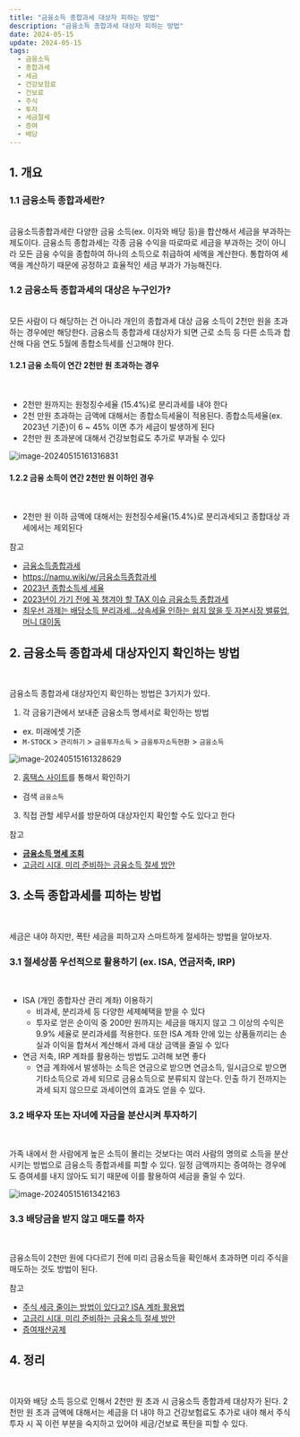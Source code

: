 ```yaml
---
title: "금융소득 종합과세 대상자 피하는 방법"
description: "금융소득 종합과세 대상자 피하는 방법"
date: 2024-05-15
update: 2024-05-15
tags:
  - 금융소득
  - 종합과세
  - 세금
  - 건강보험료
  - 건보료
  - 주식
  - 투자
  - 세금절세
  - 증여
  - 배당
---
```



## 1. 개요

### 1.1 금융소득 종합과세란?
<br>
금융소득종합과세란 다양한 금융 소득(ex. 이자와 배당 등)을 합산해서 세금을 부과하는 제도이다. 금융소득 종합과세는 각종 금융 수익을 따로따로 세금을 부과하는 것이 아니라 모든 금융 수익을 종합하여 하나의 소득으로 취급하여 세액을 계산한다. 통합하여 세액을 계산하기 때문에 공정하고 효율적인 세금 부과가 가능해진다.

### 1.2 금융소득 종합과세의 대상은 누구인가?
<br>
모든 사람이 다 해당하는 건 아니라 개인의 종합과세 대상 금융 소득이 2천만 원을 초과하는 경우에만 해당한다. 금융소득 종합과세 대상자가 되면 근로 소득 등 다른 소득과 합산해 다음 연도 5월에 종합소득세를 신고해야 한다.

#### 1.2.1 금융 소득이 연간 2천만 원 초과하는 경우
<br>

- 2천만 원까지는 원청징수세율 (15.4%)로 분리과세를 내야 한다
- 2천 만원 초과하는 금액에 대해서는 종합소득세율이 적용된다. 종합소득세율(ex. 2023년 기준)이 6 ~ 45% 이면 추가 세금이 발생하게 된다
- 2천만 원 초과분에 대해서 건강보험료도 추가로 부과될 수 있다

![image-20240515161316831](image-20240515161316831.png)


#### 1.2.2 금융 소득이 연간 2천만 원 이하인 경우
<br>

- 2천만 원 이하 금액에 대해서는 원천징수세율(15.4%)로 분리과세되고 종합대상 과세에서는 제외된다

참고

- [금융소득종합과세](https://www.standardchartered.co.kr/np/kr/cms/pl/se/SynthesisTaxation.jsp)
- https://namu.wiki/w/금융소득종합과세
- [2023년 종합소득세 세율](https://www.nts.go.kr/nts/cm/cntnts/cntntsView.do?mi=2227&cntntsId=7667)
- [2023년이 가기 전에 꼭 챙겨야 할 TAX 이슈 금융소득 종합과세](https://magazine.securities.miraeasset.com/contents.php?idx=1003)
- [최우선 과제는 배당소득 분리과세…상속세율 인하는 쉽지 않을 듯 자본시장 밸류업, 머니 대이동](https://www.sedaily.com/NewsView/2D917HHJAB/GA0604?utm_source=dable)

## 2. 금융소득 종합과세 대상자인지 확인하는 방법
<br>

금융소득 종합과세 대상자인지 확인하는 방법은 3가지가 있다.

1. 각 금융기관에서 보내준 금융소득 명세서로 확인하는 방법

- ex. 미래에셋 기준
- `M-STOCK` > `관리하기` > `금융투자소득` > `금융투자소득현환` > `금융소득`

![image-20240515161328629](image-20240515161328629.png)

2. [홈택스 사이트](https://www.hometax.go.kr/)를 통해서 확인하기

- 검색 `금융소득`

3. 직접 관할 세무서를 방문하여 대상자인지 확인할 수도 있다고 한다

참고

- **[금융소득 명세 조회](https://www.hometax.go.kr/websquare/websquare.wq?w2xPath=/ui/pp/index_pp.xml&tmIdx=&tm2lIdx=&tm3lIdx=)**
- [고금리 시대, 미리 준비하는 금융소득 절세 방안](https://www.wfri.re.kr/ko/web/lounge/lounge.php?idx=1074&page_type=view&mode=view)

## 3. 소득 종합과세를 피하는 방법
<br>

세금은 내야 하지만, 폭탄 세금을 피하고자 스마트하게 절세하는 방법을 알아보자.

### 3.1 절세상품 우선적으로 활용하기 (ex. ISA, 연금저축, IRP)
<br>

- ISA (개인 종합자산 관리 계좌) 이용하기
    - 비과세, 분리과세 등 다양한 세제혜택을 받을 수 있다
    - 투자로 얻은 순이익 중 200만 원까지는 세금을 매지지 않고 그 이상의 수익은 9.9% 세율로 분리과세를 적용한다. 또한 ISA 계좌 안에 있는 상품들끼리는 손실과 이익을 합쳐서 계산해서 과세 대상 금액을 줄일 수 있다
- 연금 저축, IRP 계좌를 활용하는 방법도 고려해 보면 좋다
    - 연금 계좌에서 발생하는 소득은 연금으로 받으면 연금소득, 일시금으로 받으면 기타소득으로 과세 되므로 금융소득으로 분류되지 않는다. 인출 하기 전까지는 과세 되지 않으므로 과세이연의 효과도 얻을 수 있다.


### 3.2 배우자 또는 자녀에 자금을 분산시켜 투자하기
<br>

가족 내에서 한 사람에게 높은 소득이 몰리는 것보다는 여러 사람의 명의로 소득을 분산시키는 방법으로 금융소득 종합과세를 피할 수 있다. 일정 금액까지는 증여하는 경우에도 증여세를 내지 않아도 되기 때문에 이를 활용하여 세금을 줄일 수 있다.

![image-20240515161342163](image-20240515161342163.png)

### 3.3 배당금을 받지 않고 매도를 하자
<br>

금융소득이 2천만 원에 다다르기 전에 미리 금융소득을 확인해서 초과하면 미리 주식을 매도하는 것도 방법이 된다.

참고

- [주식 세금 줄이는 방법이 있다고? ISA 계좌 활용법](https://www.tossbank.com/articles/isa2)
- [고금리 시대, 미리 준비하는 금융소득 절세 방안](https://www.wfri.re.kr/ko/web/lounge/lounge.php?idx=1074&page_type=view&mode=view)
- [증여재산공제](https://www.nts.go.kr/nts/cm/cntnts/cntntsView.do?mi=6533&cntntsId=7960)

## 4. 정리
<br>

이자와 배당 소득 등으로 인해서 2천만 원 초과 시 금융소득 종합과세 대상자가 된다. 2천만 원 초과 금액에 대해서는 세금을 더 내야 하고 건강보험료도 추가로 내야 해서 주식 투자 시 꼭 이런 부분을 숙지하고 있어야 세금/건보료 폭탄을 피할 수 있다.
